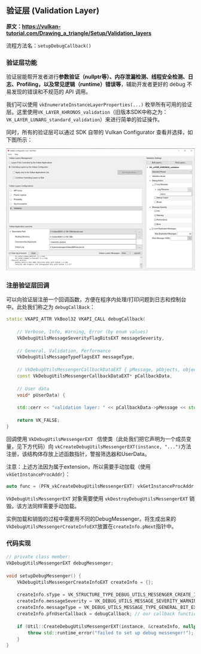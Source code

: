 

## 验证层 (Validation Layer)

**原文：https://vulkan-tutorial.com/Drawing_a_triangle/Setup/Validation_layers**

流程方法名：`setupDebugCallback()`



### 验证层功能

验证层能帮开发者进行**参数验证（nullptr等）、内存泄漏检测、线程安全检测、日志、Profiling，以及常见逻辑（runtime）错误等**，辅助开发者更好的 debug 不易发现的错误和不规范的 API 调用。

我们可以使用 `vkEnumerateInstanceLayerProperties(...)` 枚举所有可用的验证层。这里使用`VK_LAYER_KHRONOS_validation`（旧版本SDK中称之为：`VK_LAYER_LUNARG_standard_validation`）来进行简单的验证操作。

同时，所有的验证层可以通过 SDK 自带的 Vulkan Configurator 查看并选择，如下图所示：

![image-20220113104200287](vulkan_configurator.png)



### 注册验证层回调

可以向验证层注册一个回调函数，方便在程序内处理/打印问题到日志和控制台中。此处我们称之为 `debugCallBack`：

```c++
static VKAPI_ATTR VkBool32 VKAPI_CALL debugCallback(
    
    // Verbose, Info, Warning, Error (by enum values)
    VkDebugUtilsMessageSeverityFlagBitsEXT messageSeverity,
    
    // General, Validation, Performance
    VkDebugUtilsMessageTypeFlagsEXT messageType,
    
    // VkDebugUtilsMessengerCallbackDataEXT { pMessage, pObjects, objectCount }
    const VkDebugUtilsMessengerCallbackDataEXT* pCallbackData,
    
    // User data
    void* pUserData) {

    std::cerr << "validation layer: " << pCallbackData->pMessage << std::endl;

    return VK_FALSE;
}
```

回调使用 `VkDebugUtilsMessengerEXT ` 信使类（此处我们把它声明为一个成员变量，见下方代码）向 `vkCreateDebugUtilsMessengerEXT(instance, "...")`方法注册，该结构体存放上述函数指针，警报筛选器和UserData。

注意：上述方法因为属于extension，所以需要手动加载（使用`vkGetInstanceProcAddr`）：

```c++
auto func = (PFN_vkCreateDebugUtilsMessengerEXT) vkGetInstanceProcAddr(instance, "vkCreateDebugUtilsMessengerEXT");
```

`VkDebugUtilsMessengerEXT` 对象需要使用 `vkDestroyDebugUtilsMessengerEXT` 销毁。该方法同样需要手动加载。

实例加载和销毁的过程中需要用不同的DebugMessenger。将生成出来的`VkDebugUtilsMessengerCreateInfoEXT`放置在`createInfo.pNext`指针中。



### 代码实现

```cpp
// private class member:
VkDebugUtilsMessengerEXT debugMessenger;

void setupDebugMessenger() {
    VkDebugUtilsMessengerCreateInfoEXT createInfo = {};
    
    createInfo.sType = VK_STRUCTURE_TYPE_DEBUG_UTILS_MESSENGER_CREATE_INFO_EXT;
    createInfo.messageSeverity = VK_DEBUG_UTILS_MESSAGE_SEVERITY_WARNING_BIT_EXT | VK_DEBUG_UTILS_MESSAGE_SEVERITY_ERROR_BIT_EXT;
    createInfo.messageType = VK_DEBUG_UTILS_MESSAGE_TYPE_GENERAL_BIT_EXT | VK_DEBUG_UTILS_MESSAGE_TYPE_VALIDATION_BIT_EXT | VK_DEBUG_UTILS_MESSAGE_TYPE_PERFORMANCE_BIT_EXT;
    createInfo.pfnUserCallback = debugCallback; // our callback function!

    if (Util::CreateDebugUtilsMessengerEXT(instance, &createInfo, nullptr, &debugMessenger) != VK_SUCCESS) {
        throw std::runtime_error("failed to set up debug messenger!");
    }
}
```

